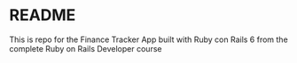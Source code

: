 # README

This is repo for the Finance Tracker App built with Ruby con Rails 6
from the complete Ruby on Rails Developer course